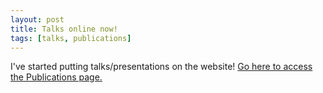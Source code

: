 ```yaml
---
layout: post
title: Talks online now!
tags: [talks, publications]
---
```

I've started putting talks/presentations on the website! [Go here to access the
Publications page.](/publications)
